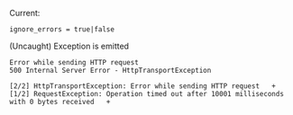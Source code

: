 Current:

`ignore_errors = true|false`

(Uncaught) Exception is emitted

```
Error while sending HTTP request
500 Internal Server Error - HttpTransportException

[2/2] HttpTransportException: Error while sending HTTP request   +
[1/2] RequestException: Operation timed out after 10001 milliseconds with 0 bytes received   +
```
